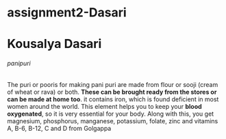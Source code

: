 # assignment2-Dasari
# Kousalya Dasari
###### panipuri
The puri or pooris for making pani puri are made from flour or sooji (cream of wheat or rava) or both. **These can be brought ready from the stores or can be made at home too**.
it contains iron, which is found deficient in most women around the world. This element helps you to keep your **blood oxygenated**, so it is very essential for your body. Along with this, you get magnesium, phosphorus, manganese, potassium, folate, zinc and vitamins A, B-6, B-12, C and D from Golgappa